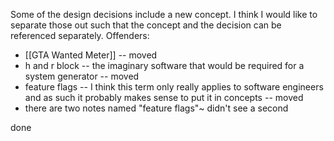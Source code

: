 Some of the design decisions include a new concept. I think I would like to separate those out such that the concept and the decision can be referenced separately. Offenders:
- [[GTA Wanted Meter]]  -- moved
- h and r block -- the imaginary software that would be required for a system generator -- moved
- feature flags -- I think this term only really applies to software engineers and as such it probably makes sense to put it in concepts -- moved
- there are two notes named "feature flags"~ didn't see a second

done